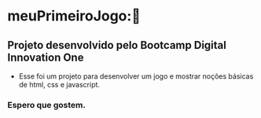 # meuPrimeiroJogo:💞️
## Projeto desenvolvido pelo Bootcamp Digital Innovation One

- Esse foi um projeto para desenvolver um jogo e mostrar noções básicas de html, css e javascript.

### Espero que gostem.
